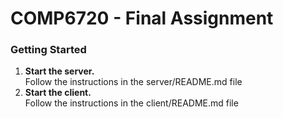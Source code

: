 <h1>COMP6720 - Final Assignment</h1>

<h3>Getting Started</h3>
<ol>
  <li><b>Start the server.</b> <br>Follow the instructions in the server/README.md file</li>
  <li><b>Start the client.</b> <br>Follow the instructions in the client/README.md file</li>
</ol>